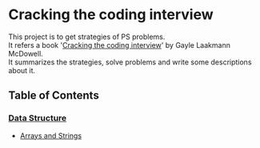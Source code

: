 # Cracking the coding interview

This project is to get strategies of PS problems.<br/>
It refers a book '[Cracking the coding interview](http://www.crackingthecodinginterview.com/contents.html)' by Gayle Laakmann McDowell.<br/>
It summarizes the strategies, solve problems and write some descriptions about it.

## Table of Contents
### [Data Structure](./data-structure/README.md)
- [Arrays and Strings](./data-structure/arrays-and-strings.md)
